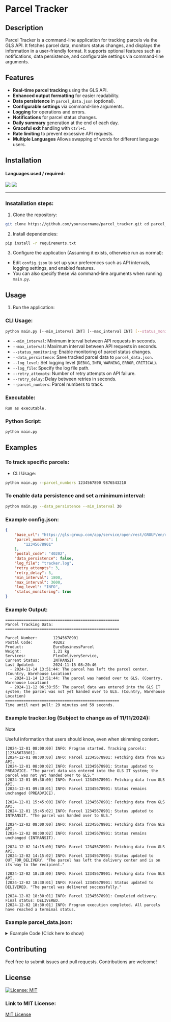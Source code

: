 # Parcel Tracker

## Description

Parcel Tracker is a command-line application for tracking parcels via the GLS API. It fetches parcel data, monitors status changes, and displays the information in a user-friendly format. It supports optional features such as notifications, data persistence, and configurable settings via command-line arguments.

## Features
- **Real-time parcel tracking** using the GLS API.
- **Enhanced output formatting** for easier readability.
- **Data persistence** in `parcel_data.json` (optional).
- **Configurable settings** via command-line arguments.
- **Logging** for operations and errors.
- **Notifications** for parcel status changes.
- **Daily summary** generation at the end of each day.
- **Graceful exit** handling with `Ctrl+C`.
- **Rate limiting** to prevent excessive API requests.
- **Multiple Languages** Allows swapping of words for different language users.


## Installation
#### Languages used / required:


<img src="https://img.shields.io/badge/Python-FFD43B?style=for-the-badge&logo=python&logoColor=blue" />
<img src="https://img.shields.io/badge/json-5E5C5C?style=for-the-badge&logo=json&logoColor=white" />

---

### Insatallation steps:
1. Clone the repository:
```sh
git clone https://github.com/yourusername/parcel_tracker.git cd parcel_tracker
```

2. Install dependencies:
```sh
pip install -r requirements.txt
```

3. Configure the application (Assuming it exists, otherwise run as normal):
- Edit `config.json` to set up your preferences such as API intervals, logging settings, and enabled features.
- You can also specify these via command-line arguments when running `main.py`.

## Usage
1. Run the application:

### CLI Usage: 
```sh
python main.py [--min_interval INT] [--max_interval INT] [--status_monitoring] [--data_persistence] [--log_level LEVEL] [--log_file FILE] [--retry_attempts INT] [--retry_delay INT] [--parcel_numbers NUM1 NUM2 ...]
``` 

- `--min_interval`: Minimum interval between API requests in seconds.
- `--max_interval`: Maximum interval between API requests in seconds.
- `--status_monitoring`: Enable monitoring of parcel status changes.
- `--data_persistence`: Save tracked parcel data to `parcel_data.json`.
- `--log_level`: Set logging level (`DEBUG`, `INFO`, `WARNING`, `ERROR`, `CRITICAL`).
- `--log_file`: Specify the log file path.
- `--retry_attempts`: Number of retry attempts on API failure.
- `--retry_delay`: Delay between retries in seconds.
- `--parcel_numbers`: Parcel numbers to track.

### Executable:
    Run as executable.
### Python Script: 
```sh
python main.py
```

## Examples
### To track specific parcels:
- CLI Usage:
```cmd
python main.py --parcel_numbers 1234567890 9876543210
```

### To enable data persistence and set a minimum interval:
```sh
python main.py --data_persistence --min_interval 30
```

### Example config.json:
```json
{
    "base_url": "https://gls-group.com/app/service/open/rest/GROUP/en/rstt028/",
    "parcel_numbers": [
        "12345678901"
    ],
    "postal_code": "40202",
    "data_persistence": false,
    "log_file": "tracker.log",
    "retry_attempts": 3,
    "retry_delay": 5,
    "min_interval": 1800,
    "max_interval": 3600,
    "log_level": "INFO",
    "status_monitoring": true
}
```

### Example Output:
```
==================================================
Parcel Tracking Data:
==================================================

Parcel Number:       12345678901
Postal Code:         40202
Product:             EuroBusinessParcel
Weight:              1.21 kg
Services:            FlexDeliveryService,
Current Status:      INTRANSIT
Last Updated:        2024-11-15 08:20:46
  - 2024-11-14 13:51:44: The parcel has left the parcel center. (Country, Warehouse Location)
  - 2024-11-14 13:51:44: The parcel was handed over to GLS. (Country, Warehouse Location)
  - 2024-11-12 06:38:55: The parcel data was entered into the GLS IT system; the parcel was not yet handed over to GLS. (Country, Warehouse Location)
==================================================
Time until next pull: 29 minutes and 59 seconds.
```

### Example tracker.log (Subject to change as of 11/11/2024):
> [!NOTE]
> Useful information that users should know, even when skimming content.

```
[2024-12-01 08:00:00] INFO: Program started. Tracking parcels: [12345678901].
[2024-12-01 08:00:00] INFO: Parcel 12345678901: Fetching data from GLS API.
[2024-12-01 08:00:02] INFO: Parcel 12345678901: Status updated to PREADVICE. "The parcel data was entered into the GLS IT system; the parcel was not yet handed over to GLS."
[2024-12-01 09:30:00] INFO: Parcel 12345678901: Fetching data from GLS API.
[2024-12-01 09:30:01] INFO: Parcel 12345678901: Status remains unchanged (PREADVICE).

[2024-12-01 15:45:00] INFO: Parcel 12345678901: Fetching data from GLS API.
[2024-12-01 15:45:02] INFO: Parcel 12345678901: Status updated to INTRANSIT. "The parcel was handed over to GLS."

[2024-12-02 08:00:00] INFO: Parcel 12345678901: Fetching data from GLS API.
[2024-12-02 08:00:02] INFO: Parcel 12345678901: Status remains unchanged (INTRANSIT).

[2024-12-02 14:15:00] INFO: Parcel 12345678901: Fetching data from GLS API.
[2024-12-02 14:15:02] INFO: Parcel 12345678901: Status updated to OUT_FOR_DELIVERY. "The parcel has left the delivery center and is on its way to the recipient."

[2024-12-02 18:30:00] INFO: Parcel 12345678901: Fetching data from GLS API.
[2024-12-02 18:30:01] INFO: Parcel 12345678901: Status updated to DELIVERED. "The parcel was delivered successfully."

[2024-12-02 18:30:01] INFO: Parcel 12345678901: Completed delivery. Final status: DELIVERED.
[2024-12-02 18:30:01] INFO: Program execution completed. All parcels have reached a terminal status.

```

### Example parcel_data.json:
<details>
<summary>Example Code (Click here to show)</summary>
<pre>
{
    "postalCode": "POSTALCODE",
    "emailNotificationCard": false,
    "infos": [
        {
            "type": "WEIGHT",
            "name": "Weight:",
            "value": "1.21 kg"
        },
        {
            "type": "PRODUCT",
            "name": "Product:",
            "value": "EuroBusinessParcel"
        },
        {
            "type": "SERVICES",
            "name": "Services:",
            "value": "FlexDeliveryService,"
        }
    ],
    "owners": [
        {
            "type": "REQUEST",
            "code": "US01"
        },
        {
            "type": "DELIVERY",
            "code": "US01"
        }
    ],
    "references": [
        {
            "type": "UNITNO",
            "name": "Parcel number:",
            "value": "12345678901"
        },
        {
            "type": "GLSREF",
            "name": "Origin National Reference in Unicode",
            "value": "1234567890154321US"
        },
        {
            "type": "CUSTREF",
            "name": "Customer's own reference number",
            "value": "OCC1234567890154321"
        },
        {
            "type": "CUSTREF",
            "name": "Customers own reference number - per TU",
            "value": "OCC1234567890154321"
        }
    ],
    "history": [
        {
            "date": "2024-11-14",
            "time": "13:51:44",
            "evtDscr": "The parcel has left the parcel center.",
            "address": {
                "countryName": "COUNTRY NAME",
                "city": "CITY NAME",
                "countryCode": "COUNTRYCODE"
            }
        },
        {
            "date": "2024-11-14",
            "time": "13:51:44",
            "evtDscr": "The parcel was handed over to GLS.",
            "address": {
                "countryName": "COUNTRY NAME",
                "city": "CITY NAME",
                "countryCode": "COUNTRYCODE"
            }
        },
        {
            "date": "2024-11-12",
            "time": "06:38:55",
            "evtDscr": "The parcel data was entered into the GLS IT system; the parcel was not yet handed over to GLS.",
            "address": {
                "countryName": "COUNTRY NAME",
                "city": "CITY NAME",
                "countryCode": "COUNTRYCODE"
            }
        }
    ],
    "arrivalTime": {
        "name": "",
        "value": ""
    },
    "progressBar": {
        "level": 0,
        "retourFlag": false,
        "evtNos": [
            "1.0",
            "0.0",
            "0.100"
        ],
        "statusText": "In transit",
        "statusInfo": "INTRANSIT",
        "colourIndex": 0,
        "statusBar": [
            {
                "status": "PREADVICE",
                "imageStatus": "COMPLETE",
                "imageText": "Preadvice",
                "statusText": ""
            },
            {
                "status": "INTRANSIT",
                "imageStatus": "CURRENT",
                "imageText": "In transit",
                "statusText": "The parcel is on its way to the final parcel center.\nFor more information, please see the detailed shipment tracking below."
            },
            {
                "status": "INWAREHOUSE",
                "imageStatus": "PENDING",
                "imageText": "Final parcel center",
                "statusText": ""
            },
            {
                "status": "INDELIVERY",
                "imageStatus": "PENDING",
                "imageText": "In delivery",
                "statusText": ""
            },
            {
                "status": "DELIVERED",
                "imageStatus": "PENDING",
                "imageText": "Delivered",
                "statusText": ""
            }
        ]
    },
    "tuNo": "12345678901",
    "deliveryOwnerCode": "US01",
    "changeDeliveryPossible": false
}
</pre>
</details>

## Contributing
Feel free to submit issues and pull requests. Contributions are welcome!

## License
[![License: MIT](https://img.shields.io/badge/License-MIT-yellow.svg)](https://opensource.org/licenses/MIT)

### Link to MIT License:
[MIT License](https://opensource.org/licenses/MIT)